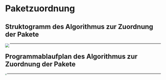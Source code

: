 # Paketzuordnung

## Struktogramm des Algorithmus zur Zuordnung der Pakete

<img align="left" img src="https://user-images.githubusercontent.com/56551925/214540547-7dc1ddd7-3e4e-410a-bcaf-b5d45352702d.png" style="zoom:80%;" />

------







## Programmablaufplan des Algorithmus zur Zuordnung der Pakete

<img align="left" img src="https://user-images.githubusercontent.com/56551925/214544542-3595d5db-0e7e-41ad-9fb9-c9a9be8fc785.png" style="zoom: 33%;" />

------





